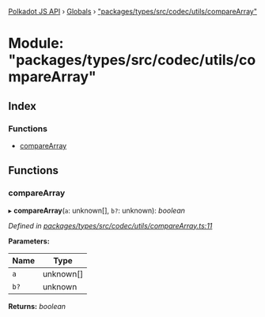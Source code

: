 [Polkadot JS API](../README.md) › [Globals](../globals.md) › ["packages/types/src/codec/utils/compareArray"](_packages_types_src_codec_utils_comparearray_.md)

# Module: "packages/types/src/codec/utils/compareArray"

## Index

### Functions

* [compareArray](_packages_types_src_codec_utils_comparearray_.md#comparearray)

## Functions

###  compareArray

▸ **compareArray**(`a`: unknown[], `b?`: unknown): *boolean*

*Defined in [packages/types/src/codec/utils/compareArray.ts:11](https://github.com/polkadot-js/api/blob/609581430f/packages/types/src/codec/utils/compareArray.ts#L11)*

**Parameters:**

Name | Type |
------ | ------ |
`a` | unknown[] |
`b?` | unknown |

**Returns:** *boolean*
